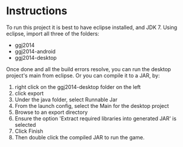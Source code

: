 # Instructions

To run this project it is best to have eclipse installed, and JDK 7. Using eclipse, import all three of the folders:

- ggj2014
- ggj2014-android
- ggj2014-desktop

Once done and all the build errors resolve, you can run the desktop project's main from eclipse. Or you can compile it to a JAR, by:

1. right click on the ggj2014-desktop folder on the left
2. click export
3. Under the java folder, select Runnable Jar
4. From the launch config, select the Main for the desktop project
5. Browse to an export directory
6. Ensure the option 'Extract required libraries into generated JAR' is selected
7. Click Finish
8. Then double click the compiled JAR to run the game.
